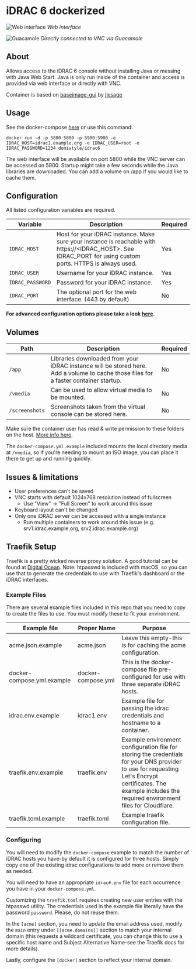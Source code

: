 # iDRAC 6 dockerized

![Web interface](https://i.imgur.com/Au9DPmg.png)
*Web interface*

![Guacamole](https://i.imgur.com/8IWAATS.png)
*Directly connected to VNC via Guacamole*

## About

Allows access to the iDRAC 6 console without installing Java or messing with Java Web Start. Java is only run inside of the container and access is provided via web interface or directly with VNC.

Container is based on [baseimage-gui](https://github.com/jlesage/docker-baseimage-gui) by [jlesage](https://github.com/jlesage)

## Usage

See the docker-compose [here](https://github.com/troyfontaine/docker-idrac6/blob/master/docker-compose.yml.example) or use this command:

    docker run -d -p 5800:5800 -p 5900:5900 -e IDRAC_HOST=idrac1.example.org -e IDRAC_USER=root -e IDRAC_PASSWORD=1234 domistyle/idrac6

The web interface will be available on port 5800 while the VNC server can be accessed on 5900. Startup might take a few seconds while the Java libraries are downloaded. You can add a volume on /app if you would like to cache them.

## Configuration

All listed configuration variables are required.

| Variable       | Description                                  | Required |
|----------------|----------------------------------------------|----------|
|`IDRAC_HOST`| Host for your iDRAC instance. Make sure your instance is reachable with https://<IDRAC_HOST>. See IDRAC_PORT for using custom ports. HTTPS is always used. | Yes |
|`IDRAC_USER`| Username for your iDRAC instance. | Yes |
|`IDRAC_PASSWORD`| Password for your iDRAC instance. | Yes |
|`IDRAC_PORT`| The optional port for the web interface. (443 by default) | No |

**For advanced configuration options please take a look [here](https://github.com/jlesage/docker-baseimage-gui#environment-variables).**

## Volumes

| Path       | Description                                  | Required |
|------------|----------------------------------------------|----------|
|`/app`| Libraries downloaded from your iDRAC instance will be stored here. Add a volume to cache those files for a faster container startup. | No |
|`/vmedia`| Can be used to allow virtual media to be mounted. | No |
|`/screenshots`| Screenshots taken from the virtual console can be stored here. | No |

Make sure the container user has read & write permission to these folders on the host. [More info here](https://github.com/jlesage/docker-baseimage-gui#usergroup-ids).

The `docker-compose.yml.example` included mounts the local directory media at `/vmedia`, so if you're needing to mount an ISO image, you can place it there to get up and running quickly.

## Issues & limitations

* User preferences can't be saved
* VNC starts with default 1024x768 resolution instead of fullscreen
  * Use "View" -> "Full Screen" to work around this issue
* Keyboard layout can't be changed
* Only one iDRAC server can be accessed with a single instance
  * Run multiple containers to work around this issue (e.g. srv1.idrac.example.org, srv2.idrac.example.org)

## Traefik Setup

Traefik is a pretty wicked reverse proxy solution.  A good tutorial can be found at [Digital Ocean](https://www.digitalocean.com/community/tutorials/how-to-use-traefik-as-a-reverse-proxy-for-docker-containers-on-debian-9).  Note: htpasswd is included with macOS, so you can use that to generate the credentials to use with Traefik's dashboard or the iDRAC interfaces.

### Example Files

There are several example files included in this repo that you need to copy to create the files to use.  You must modify these to fit your environment.

| Example file | Proper Name | Purpose |
| --- | --- | --- |
| acme.json.example | acme.json | Leave this empty-this is for caching the acme configuration. |
| docker-compose.yml.example | docker-compose.yml | This is the docker-compose file pre-configured for use with three separate iDRAC hosts. |
| idrac.env.example | idrac1.env | Example file for passing the idrac credentials and hostname to a container. |
| traefik.env.example | traefik.env | Example environment configuration file for storing the credentials for your DNS provider to use for requesting Let's Encrypt certificates.  The example includes the required environment files for Cloudflare. |
| traefik.toml.example | traefik.toml | Example traefik configuration file. |

### Configuring

You will need to modify the `docker-compose` example to match the number of iDRAC hosts you have-by default it is configured for three hosts.  Simply copy one of the existing idrac configurations to add more or remove them as needed.

You will need to have an appropriate `idrac#.env` file for each occurrence you have in your `docker-compose.yml`.

Customizing the `traefik.toml` requires creating new user entries with the htpasswd utility.  The credentials used in the example file literally have the password `password`.  Please, do not reuse them.

In the `[acme]` section, you need to update the email address used, modify the `main` entry under `[[acme.domains]]` section to match your internal domain (this requests a wildcard certificate, you can change this to use a specific host name and Subject Alternative Name-see the Traefik docs for more details).

Lastly, configure the `[docker]` section to reflect your internal domain.